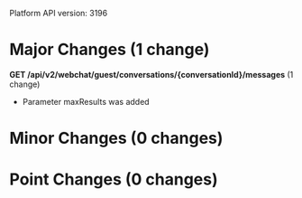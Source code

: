 Platform API version: 3196


# Major Changes (1 change)

**GET /api/v2/webchat/guest/conversations/{conversationId}/messages** (1 change)

* Parameter maxResults was added


# Minor Changes (0 changes)


# Point Changes (0 changes)
